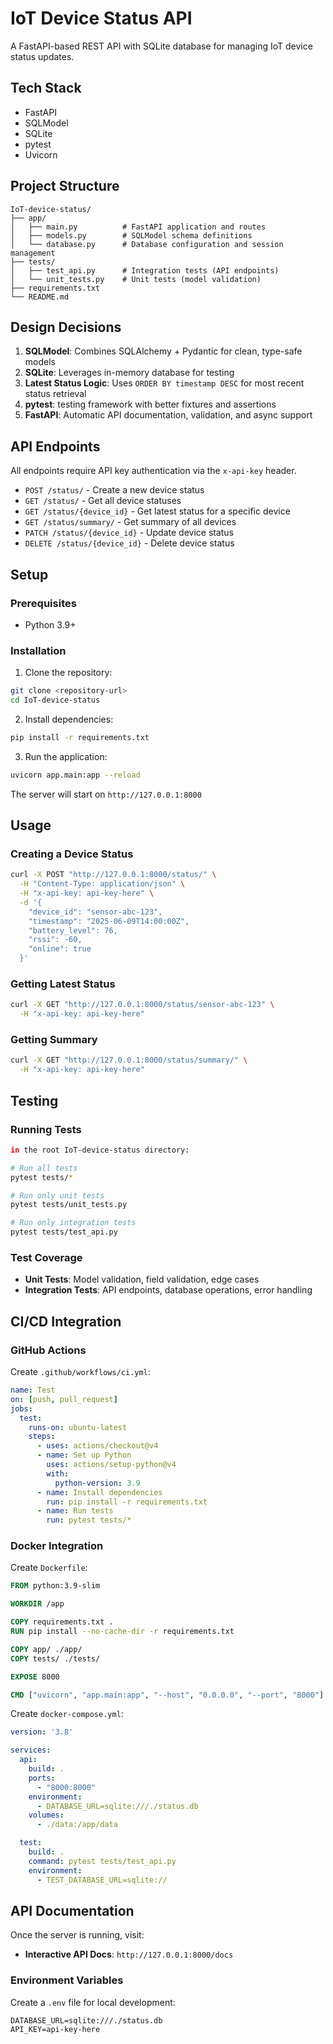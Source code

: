 # IoT Device Status API

A FastAPI-based REST API with SQLite database for managing IoT device status updates.

## Tech Stack

- FastAPI
- SQLModel
- SQLite
- pytest
- Uvicorn

## Project Structure

```
IoT-device-status/
├── app/
│   ├── main.py          # FastAPI application and routes
│   ├── models.py        # SQLModel schema definitions
│   └── database.py      # Database configuration and session management
├── tests/
│   ├── test_api.py      # Integration tests (API endpoints)
│   └── unit_tests.py    # Unit tests (model validation)
├── requirements.txt
└── README.md
```

## Design Decisions

1. **SQLModel**: Combines SQLAlchemy + Pydantic for clean, type-safe models
2. **SQLite**: Leverages in-memory database for testing
3. **Latest Status Logic**: Uses `ORDER BY timestamp DESC` for most recent status retrieval
4. **pytest**: testing framework with better fixtures and assertions
5. **FastAPI**: Automatic API documentation, validation, and async support

## API Endpoints

All endpoints require API key authentication via the `x-api-key` header.

- `POST /status/` - Create a new device status
- `GET /status/` - Get all device statuses
- `GET /status/{device_id}` - Get latest status for a specific device
- `GET /status/summary/` - Get summary of all devices
- `PATCH /status/{device_id}` - Update device status
- `DELETE /status/{device_id}` - Delete device status

## Setup

### Prerequisites

- Python 3.9+

### Installation

1. Clone the repository:
```bash
git clone <repository-url>
cd IoT-device-status
```

2. Install dependencies:
```bash
pip install -r requirements.txt
```

3. Run the application:
```bash
uvicorn app.main:app --reload
```

The server will start on `http://127.0.0.1:8000`

## Usage

### Creating a Device Status

```bash
curl -X POST "http://127.0.0.1:8000/status/" \
  -H "Content-Type: application/json" \
  -H "x-api-key: api-key-here" \
  -d '{
    "device_id": "sensor-abc-123",
    "timestamp": "2025-06-09T14:00:00Z",
    "battery_level": 76,
    "rssi": -60,
    "online": true
  }'
```

### Getting Latest Status

```bash
curl -X GET "http://127.0.0.1:8000/status/sensor-abc-123" \
  -H "x-api-key: api-key-here"
```

### Getting Summary

```bash
curl -X GET "http://127.0.0.1:8000/status/summary/" \
  -H "x-api-key: api-key-here"
```

## Testing

### Running Tests

```bash
in the root IoT-device-status directory:

# Run all tests
pytest tests/*

# Run only unit tests
pytest tests/unit_tests.py

# Run only integration tests
pytest tests/test_api.py
```

### Test Coverage

- **Unit Tests**: Model validation, field validation, edge cases
- **Integration Tests**: API endpoints, database operations, error handling

## CI/CD Integration

### GitHub Actions

Create `.github/workflows/ci.yml`:

```yaml
name: Test
on: [push, pull_request]
jobs:
  test:
    runs-on: ubuntu-latest
    steps:
      - uses: actions/checkout@v4
      - name: Set up Python
        uses: actions/setup-python@v4
        with:
          python-version: 3.9
      - name: Install dependencies
        run: pip install -r requirements.txt
      - name: Run tests
        run: pytest tests/*
```

### Docker Integration

Create `Dockerfile`:

```dockerfile
FROM python:3.9-slim

WORKDIR /app

COPY requirements.txt .
RUN pip install --no-cache-dir -r requirements.txt

COPY app/ ./app/
COPY tests/ ./tests/

EXPOSE 8000

CMD ["uvicorn", "app.main:app", "--host", "0.0.0.0", "--port", "8000"]
```

Create `docker-compose.yml`:

```yaml
version: '3.8'

services:
  api:
    build: .
    ports:
      - "8000:8000"
    environment:
      - DATABASE_URL=sqlite:///./status.db
    volumes:
      - ./data:/app/data

  test:
    build: .
    command: pytest tests/test_api.py
    environment:
      - TEST_DATABASE_URL=sqlite://
```

## API Documentation

Once the server is running, visit:
- **Interactive API Docs**: `http://127.0.0.1:8000/docs`

### Environment Variables

Create a `.env` file for local development:

```env
DATABASE_URL=sqlite:///./status.db
API_KEY=api-key-here
```